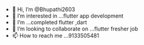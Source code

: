 - 👋 Hi, I’m @Bhupathi2603
- 👀 I’m interested in ...flutter app development
- 🌱 I’m ...completed flutter ,dart 
- 💞️ I’m looking to collaborate on ...flutter fresher job 
- 📫 How to reach me ...9133505481

<!---
Bhupathi2603/Bhupathi2603 is a ✨ special ✨ repository because its `README.md` (this file) appears on your GitHub profile.
You can click the Preview link to take a look at your changes.
--->
